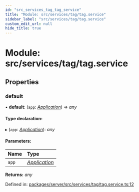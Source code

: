 ```yaml
---
id: "src_services_tag_tag_service"
title: "Module: src/services/tag/tag.service"
sidebar_label: "src/services/tag/tag.service"
custom_edit_url: null
hide_title: true
---
```


# Module: src/services/tag/tag.service

## Properties

### default

• **default**: (`app`: [*Application*](src_declarations.md#application)) => *any*

#### Type declaration:

▸ (`app`: [*Application*](src_declarations.md#application)): *any*

#### Parameters:

Name | Type |
:------ | :------ |
`app` | [*Application*](src_declarations.md#application) |

**Returns:** *any*

Defined in: [packages/server/src/services/tag/tag.service.ts:12](https://github.com/xr3ngine/xr3ngine/blob/66a84a950/packages/server/src/services/tag/tag.service.ts#L12)
